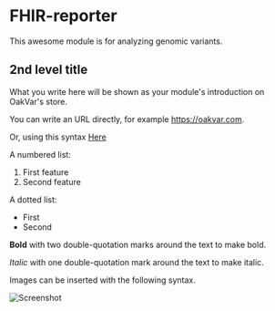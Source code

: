 # FHIR-reporter

This awesome module is for analyzing genomic variants.

## 2nd level title

What you write here will be shown as your module's introduction on OakVar's store.

You can write an URL directly, for example https://oakvar.com. 

Or, using this syntax [Here](https://docs.oakvar.com)

A numbered list:

1. First feature
2. Second feature

A dotted list:

- First
- Second

**Bold** with two double-quotation marks around the text to make bold. 

*Italic* with one double-quotation mark around the text to make italic.

Images can be inserted with the following syntax.

![Screenshot](https://url.to/module_screenshot.png)

